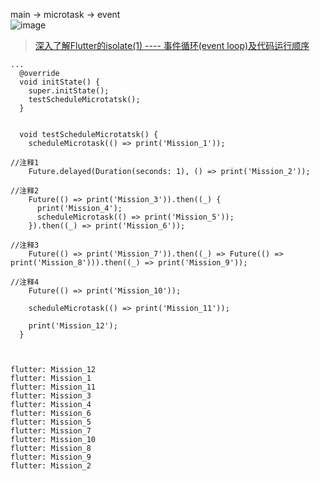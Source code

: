 main -> microtask -> event <br/>
![image](https://github.com/pheromone/Flutter_learn_demo/blob/master/%E4%BA%8B%E4%BB%B6%E5%BE%AA%E7%8E%AF.png) <br/>
> [ 深入了解Flutter的isolate(1) ---- 事件循环(event loop)及代码运行顺序 ]( https://juejin.cn/post/6844903756996280327 )<br/>


```
...
  @override
  void initState() {
    super.initState();
    testScheduleMicrotatsk();
  }
  

  void testScheduleMicrotatsk() {
    scheduleMicrotask(() => print('Mission_1'));

//注释1
    Future.delayed(Duration(seconds: 1), () => print('Mission_2'));

//注释2
    Future(() => print('Mission_3')).then((_) {
      print('Mission_4');
      scheduleMicrotask(() => print('Mission_5'));
    }).then((_) => print('Mission_6'));

//注释3
    Future(() => print('Mission_7')).then((_) => Future(() => print('Mission_8'))).then((_) => print('Mission_9'));

//注释4
    Future(() => print('Mission_10'));

    scheduleMicrotask(() => print('Mission_11'));

    print('Mission_12');
  }
  
```



```

flutter: Mission_12
flutter: Mission_1
flutter: Mission_11
flutter: Mission_3
flutter: Mission_4
flutter: Mission_6
flutter: Mission_5
flutter: Mission_7
flutter: Mission_10
flutter: Mission_8
flutter: Mission_9
flutter: Mission_2


```
